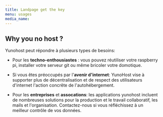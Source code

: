 ```yaml
---
title: Landpage get the key
menu: usages
media_name: 
---
```


## Why you no host ?

Yunohost peut répondre à plusieurs types de besoins:

- Pour les **techno-enthousiastes** : vous pouvez réutiliser votre raspberry pi, installer votre serveur git ou même bricoler votre domotique.

- Si vous êtes préoccupés par l'**avenir d'internet**: YunoHost vise à supporter plus de décentralisation et de respect des utilisateurs d'internet l'action concrête de l'autohébergement.

- Pour les **entreprises** et **assocations**: les applications yunohost incluent de nombreuses solutions pour la production et le travail collaboratif, les mails et l'organisation. Contactez-nous si vous réfléchissez à un meilleur contrôle de vos données.

